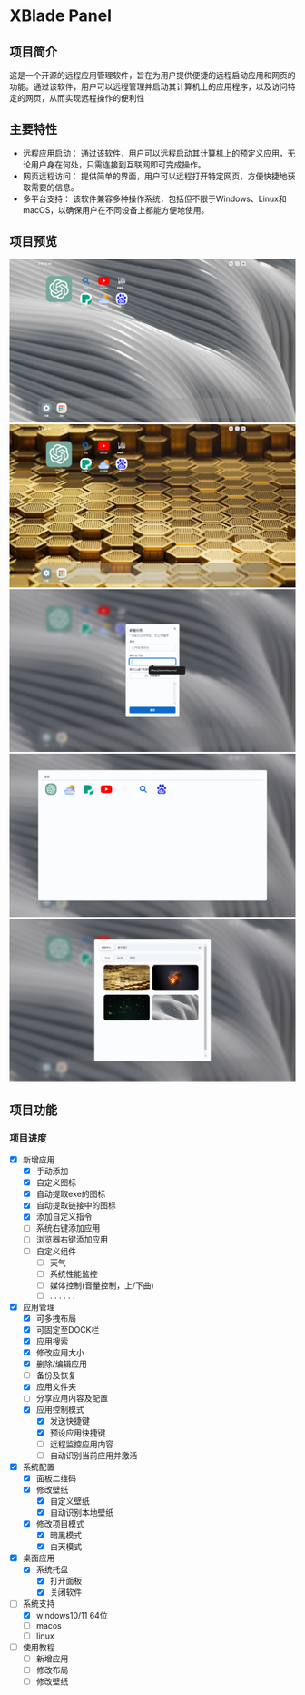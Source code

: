 # XBlade Panel
## 项目简介
这是一个开源的远程应用管理软件，旨在为用户提供便捷的远程启动应用和网页的功能。通过该软件，用户可以远程管理并启动其计算机上的应用程序，以及访问特定的网页，从而实现远程操作的便利性

## 主要特性
* 远程应用启动： 通过该软件，用户可以远程启动其计算机上的预定义应用，无论用户身在何处，只需连接到互联网即可完成操作。
* 网页远程访问： 提供简单的界面，用户可以远程打开特定网页，方便快捷地获取需要的信息。
* 多平台支持： 该软件兼容多种操作系统，包括但不限于Windows、Linux和macOS，以确保用户在不同设备上都能方便地使用。
## 项目预览
![首页](https://raw.githubusercontent.com/bladexmm/XBlade-panel/main/static/imgs/1.png)
![首页](https://raw.githubusercontent.com/bladexmm/XBlade-panel/main/static/imgs/2.png)
![新增应用](https://raw.githubusercontent.com/bladexmm/XBlade-panel/main/static/imgs/3.png)
![搜索](https://raw.githubusercontent.com/bladexmm/XBlade-panel/main/static/imgs/4.png)
![设置壁纸](https://raw.githubusercontent.com/bladexmm/XBlade-panel/main/static/imgs/5.png)


## 项目功能

### 项目进度
- [x] 新增应用
  - [x] 手动添加
  - [x] 自定义图标
  - [x] 自动提取exe的图标
  - [x] 自动提取链接中的图标
  - [x] 添加自定义指令
  - [ ] 系统右键添加应用 
  - [ ] 浏览器右键添加应用
  - [ ] 自定义组件
    - [ ] 天气
    - [ ] 系统性能监控
    - [ ] 媒体控制(音量控制，上/下曲)
    - [ ] . . . . . .
- [x] 应用管理
  - [x] 可多拽布局
  - [x] 可固定至DOCK栏
  - [x] 应用搜索
  - [x] 修改应用大小
  - [x] 删除/编辑应用
  - [ ] 备份及恢复
  - [x] 应用文件夹
  - [ ] 分享应用内容及配置
  - [x] 应用控制模式
    - [x] 发送快捷键
    - [x] 预设应用快捷键
    - [ ] 远程监控应用内容
    - [ ] 自动识别当前应用并激活
- [x] 系统配置
  - [x] 面板二维码
  - [x] 修改壁纸
    - [x] 自定义壁纸
    - [x] 自动识别本地壁纸 
  - [x] 修改项目模式
    - [x] 暗黑模式
    - [x] 白天模式
- [x] 桌面应用
  - [x] 系统托盘
    - [x] 打开面板
    - [x] 关闭软件
- [ ] 系统支持
  - [x] windows10/11 64位
  - [ ] macos
  - [ ] linux
- [ ] 使用教程
  - [ ] 新增应用
  - [ ] 修改布局
  - [ ] 修改壁纸